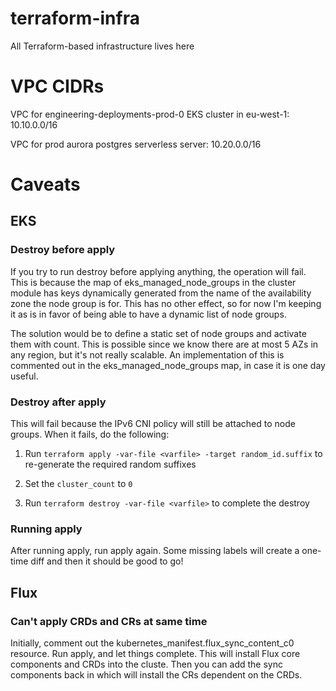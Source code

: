 # terraform-infra
All Terraform-based infrastructure lives here

# VPC CIDRs

VPC for engineering-deployments-prod-0 EKS cluster in eu-west-1:
10.10.0.0/16

VPC for prod aurora postgres serverless server:
10.20.0.0/16

# Caveats

## EKS

### Destroy before apply

If you try to run destroy before applying anything, the operation will
fail. This is because the map of eks_managed_node_groups in the
cluster module has keys dynamically generated from the name of the
availability zone the node group is for. This has no other effect, so
for now I'm keeping it as is in favor of being able to have a dynamic
list of node groups.

The solution would be to define a static set of node groups and
activate them with count. This is possible since we know there are at
most 5 AZs in any region, but it's not really scalable. An
implementation of this is commented out in the eks_managed_node_groups
map, in case it is one day useful.

### Destroy after apply

This will fail because the IPv6 CNI policy will still be attached to
node groups. When it fails, do the following:

1. Run `terraform apply -var-file <varfile> -target random_id.suffix`
   to re-generate the required random suffixes

2. Set the `cluster_count` to `0`

3. Run `terraform destroy -var-file <varfile>` to complete the destroy

### Running apply

After running apply, run apply again. Some missing labels will create
a one-time diff and then it should be good to go!

## Flux

### Can't apply CRDs and CRs at same time

Initially, comment out the kubernetes_manifest.flux_sync_content_c0
resource. Run apply, and let things complete. This will install Flux
core components and CRDs into the cluste. Then you can add the sync
components back in which will install the CRs dependent on the CRDs.
